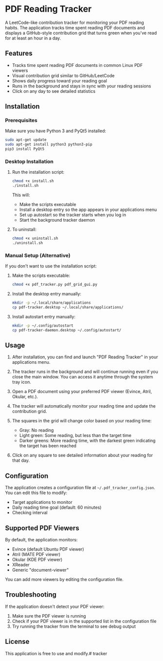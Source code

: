 # PDF Reading Tracker

A LeetCode-like contribution tracker for monitoring your PDF reading habits. The application tracks time spent reading PDF documents and displays a GitHub-style contribution grid that turns green when you've read for at least an hour in a day.

## Features

- Tracks time spent reading PDF documents in common Linux PDF viewers
- Visual contribution grid similar to GitHub/LeetCode
- Shows daily progress toward your reading goal
- Runs in the background and stays in sync with your reading sessions
- Click on any day to see detailed statistics

## Installation

### Prerequisites

Make sure you have Python 3 and PyQt5 installed:

```bash
sudo apt-get update
sudo apt-get install python3 python3-pip
pip3 install PyQt5
```

### Desktop Installation

1. Run the installation script:
   ```bash
   chmod +x install.sh
   ./install.sh
   ```
   
   This will:
   - Make the scripts executable
   - Install a desktop entry so the app appears in your applications menu
   - Set up autostart so the tracker starts when you log in
   - Start the background tracker daemon

2. To uninstall:
   ```bash
   chmod +x uninstall.sh
   ./uninstall.sh
   ```

### Manual Setup (Alternative)

If you don't want to use the installation script:

1. Make the scripts executable:
   ```bash
   chmod +x pdf_tracker.py pdf_grid_gui.py
   ```

2. Install the desktop entry manually:
   ```bash
   mkdir -p ~/.local/share/applications
   cp pdf-tracker.desktop ~/.local/share/applications/
   ```

3. Install autostart entry manually:
   ```bash
   mkdir -p ~/.config/autostart
   cp pdf-tracker-daemon.desktop ~/.config/autostart/
   ```

## Usage

1. After installation, you can find and launch "PDF Reading Tracker" in your applications menu.

2. The tracker runs in the background and will continue running even if you close the main window. You can access it anytime through the system tray icon.

2. Open a PDF document using your preferred PDF viewer (Evince, Atril, Okular, etc.).

3. The tracker will automatically monitor your reading time and update the contribution grid.

4. The squares in the grid will change color based on your reading time:
   - Gray: No reading
   - Light green: Some reading, but less than the target time
   - Darker greens: More reading time, with the darkest green indicating the target has been reached

5. Click on any square to see detailed information about your reading for that day.

## Configuration

The application creates a configuration file at `~/.pdf_tracker_config.json`. You can edit this file to modify:

- Target applications to monitor
- Daily reading time goal (default: 60 minutes)
- Checking interval

## Supported PDF Viewers

By default, the application monitors:
- Evince (default Ubuntu PDF viewer)
- Atril (MATE PDF viewer)
- Okular (KDE PDF viewer)
- XReader
- Generic "document-viewer"

You can add more viewers by editing the configuration file.

## Troubleshooting

If the application doesn't detect your PDF viewer:
1. Make sure the PDF viewer is running
2. Check if your PDF viewer is in the supported list in the configuration file
3. Try running the tracker from the terminal to see debug output

## License

This application is free to use and modify.# tracker
